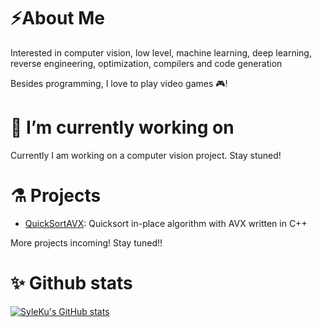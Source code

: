 <!--
### Hi there 👋


**SyleKu/SyleKu** is a ✨ _special_ ✨ repository because its `README.md` (this file) appears on your GitHub profile.

Here are some ideas to get you started:

- 🔭 I’m currently working on ...
- 🌱 I’m currently learning ...
- 👯 I’m looking to collaborate on ...
- 🤔 I’m looking for help with ...
- 💬 Ask me about ...
- 📫 How to reach me: ...
- 😄 Pronouns: ...
- ⚡ Fun fact: ...
-->

# ⚡About Me

Interested in computer vision, low level, machine learning, deep learning, reverse engineering, optimization, compilers and code generation

Besides programming, I love to play video games 🎮!

# 🔭 I’m currently working on

Currently I am working on a computer vision project. Stay stuned!

# ⚗️ Projects

- [QuickSortAVX](https://github.com/SyleKu/QuickSortAVX): Quicksort in-place algorithm with AVX written in C++

More projects incoming! Stay tuned!!


# ✨ Github stats

[![SyleKu's GitHub stats](https://github-readme-stats.vercel.app/api?username=SyleKu&theme=tokyonight)](https://github.com/syleku/github-readme-stats?theme=tokyonight)
